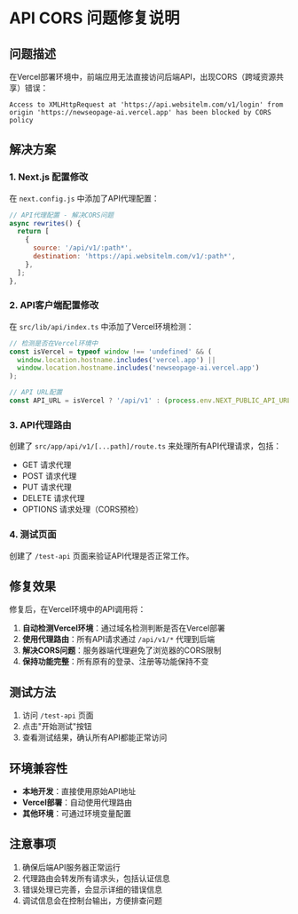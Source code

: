 # API CORS 问题修复说明

## 问题描述

在Vercel部署环境中，前端应用无法直接访问后端API，出现CORS（跨域资源共享）错误：

```
Access to XMLHttpRequest at 'https://api.websitelm.com/v1/login' from origin 'https://newseopage-ai.vercel.app' has been blocked by CORS policy
```

## 解决方案

### 1. Next.js 配置修改

在 `next.config.js` 中添加了API代理配置：

```javascript
// API代理配置 - 解决CORS问题
async rewrites() {
  return [
    {
      source: '/api/v1/:path*',
      destination: 'https://api.websitelm.com/v1/:path*',
    },
  ];
},
```

### 2. API客户端配置修改

在 `src/lib/api/index.ts` 中添加了Vercel环境检测：

```javascript
// 检测是否在Vercel环境中
const isVercel = typeof window !== 'undefined' && (
  window.location.hostname.includes('vercel.app') || 
  window.location.hostname.includes('newseopage-ai.vercel.app')
);

// API URL配置
const API_URL = isVercel ? '/api/v1' : (process.env.NEXT_PUBLIC_API_URL || 'https://api.websitelm.com/v1');
```

### 3. API代理路由

创建了 `src/app/api/v1/[...path]/route.ts` 来处理所有API代理请求，包括：

- GET 请求代理
- POST 请求代理  
- PUT 请求代理
- DELETE 请求代理
- OPTIONS 请求处理（CORS预检）

### 4. 测试页面

创建了 `/test-api` 页面来验证API代理是否正常工作。

## 修复效果

修复后，在Vercel环境中的API调用将：

1. **自动检测Vercel环境**：通过域名检测判断是否在Vercel部署
2. **使用代理路由**：所有API请求通过 `/api/v1/*` 代理到后端
3. **解决CORS问题**：服务器端代理避免了浏览器的CORS限制
4. **保持功能完整**：所有原有的登录、注册等功能保持不变

## 测试方法

1. 访问 `/test-api` 页面
2. 点击"开始测试"按钮
3. 查看测试结果，确认所有API都能正常访问

## 环境兼容性

- **本地开发**：直接使用原始API地址
- **Vercel部署**：自动使用代理路由
- **其他环境**：可通过环境变量配置

## 注意事项

1. 确保后端API服务器正常运行
2. 代理路由会转发所有请求头，包括认证信息
3. 错误处理已完善，会显示详细的错误信息
4. 调试信息会在控制台输出，方便排查问题
